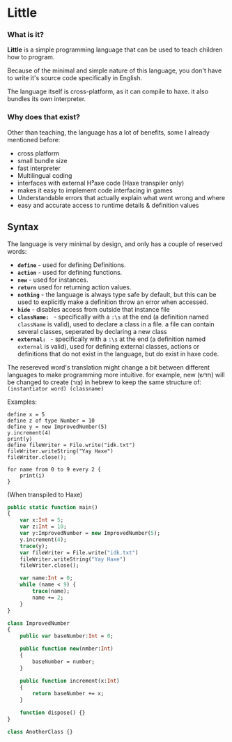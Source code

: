 # Little

### What is it?

**Little** is a simple programming language that can be used to teach children how to program.

Because of the minimal and simple nature of this language, you don't have to write it's source code specifically in English.

The language itself is cross-platform, as it can compile to haxe. it also bundles its own interpreter.

### Why does that exist?

Other than teaching, the language has a lot of benefits, some I already mentioned before:

 - cross platform
 - small bundle size
 - fast interpreter
 - Multilingual coding
 - interfaces with external H⁹axe code (Haxe transpiler only)
 - makes it easy to implement code interfacing in games
 - Understandable errors that actually explain what went wrong and where
 - easy and accurate access to runtime details & definition values

## Syntax

The language is very minimal by design, and only has a couple of reserved words:

 - **`define`** - used for defining Definitions.
 - **`action`** - used for defining functions.
 - **`new`** - used for instances.
 - **`return`** used for returning action values.
 - **`nothing`** - the language is always type safe by default, but this can be used to explicitly make a definition throw an error when accessed.
 - **`hide`** - disables access from outside that instance file
 - **`className: `** - specifically with a `:\s` at the end (a definition named `className` is valid), used to declare a class in a file. a file can contain several classes, seperated by declaring a new class
 - **`external: `** - specifically with a `:\s` at the end (a definition named `external` is valid), used for defining external classes, actions or definitions that do not exist in the language, but do exist in haxe code.

The resereved word's translation might change a bit between different languages to make programming more intuitive. for example, new (חדש) will be changed to create (צור) in hebrew to keep the same structure of: `(instantiator word) (classname)`

Examples:

```
define x = 5
define z of type Number = 10
define y = new ImprovedNumber(5)
y.increment(4)
print(y)
define fileWriter = File.write("idk.txt")
fileWriter.writeString("Yay Haxe")
fileWriter.close();

for name from 0 to 9 every 2 {
    print(i)
}
```

(When transpiled to Haxe)

```haxe
public static function main()
{
    var x:Int = 5;
    var z:Int = 10;
    var y:ImprovedNumber = new ImprovedNumber(5);
    y.increment(4);
    trace(y);
    var fileWriter = File.write("idk.txt")
    fileWriter.writeString("Yay Haxe")
    fileWriter.close();

    var name:Int = 0;
    while (name < 9) {
        trace(name);
        name += 2;
    }
}

class ImprovedNumber
{
    public var baseNumber:Int = 0;

    public function new(nmber:Int) 
    {
        baseNumber = number;
    }

    public function increment(x:Int) 
    {
        return baseNumber += x;
    }

    function dispose() {}
}

class AnotherClass {}
```
